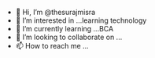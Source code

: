 - 👋 Hi, I’m @thesurajmisra
- 👀 I’m interested in ...learning technology
- 🌱 I’m currently learning ...BCA
- 💞️ I’m looking to collaborate on ...
- 📫 How to reach me ...

<!---
thesurajmisra/thesurajmisra is a ✨ special ✨ repository because its `README.md` (this file) appears on your GitHub profile.
You can click the Preview link to take a look at your changes.
--->
